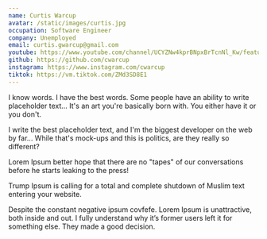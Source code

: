 ```yaml
---
name: Curtis Warcup
avatar: /static/images/curtis.jpg
occupation: Software Engineer
company: Unemployed
email: curtis.gwarcup@gmail.com
youtube: https://www.youtube.com/channel/UCYZNw4kprBNpxBrTcnNl_Kw/featured
github: https://github.com/cwarcup
instagram: https://www.instagram.com/cwarcup
tiktok: https://vm.tiktok.com/ZMd3SD8E1
---
```


I know words. I have the best words. Some people have an ability to write placeholder text... It's an art you're basically born with. You either have it or you don't.

I write the best placeholder text, and I'm the biggest developer on the web by far... While that's mock-ups and this is politics, are they really so different?

Lorem Ipsum better hope that there are no "tapes" of our conversations before he starts leaking to the press!

Trump Ipsum is calling for a total and complete shutdown of Muslim text entering your website.

Despite the constant negative ipsum covfefe. Lorem Ipsum is unattractive, both inside and out. I fully understand why it’s former users left it for something else. They made a good decision.

